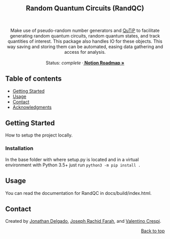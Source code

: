 <!-- Filename:      README.md -->
<!-- Author:        Jonathan Delgado -->
<!-- Description:   GitHub README -->

<!-- Header -->
<h2 align="center">Random Quantum Circuits (RandQC)</h2>
<br />
  <p align="center">
    Make use of pseudo-random number generators and <a href="https://qutip.org/">QuTiP</a> to facilitate generating random quantum circuits, random quantum states, and track quantities of interest. This package also handles IO for these objects. This way saving and storing them can be automated, easing data gathering and access for analysis.
    <br />
    <br />
    Status: <em>complete</em>
    <!-- Notion Roadmap link -->
    ·<a href="https://jdelgado-math.notion.site/8ad8c1432dcd490bb76371c2867c9a33?v=1154f81fbdc64f169efca72b03923c17"><strong>
        Notion Roadmap »
    </strong></a>
  </p>
</div>

## Table of contents
* [Getting Started](#getting-started)
* [Usage](#usage)
* [Contact](#contact)
* [Acknowledgments](#acknowledgments)


## Getting Started
How to setup the project locally.

### Installation
In the base folder with where setup.py is located and in a virtual environment with Python 3.5+ just run `python3 -m pip install .`


## Usage
You can read the documentation for RandQC in docs/build/index.html.


## Contact
Created by [Jonathan Delgado](https://jdelgado.net/), [Joseph Rachid Farah](https://github.com/jrfarah), and [Valentino Crespi](https://github.com/vcrespi).



<p align="right"><a href="#readme-top">Back to top</a></p>